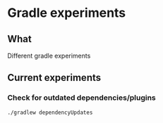 # Gradle experiments

## What
Different gradle experiments

## Current experiments

### Check for outdated dependencies/plugins
    ./gradlew dependencyUpdates
